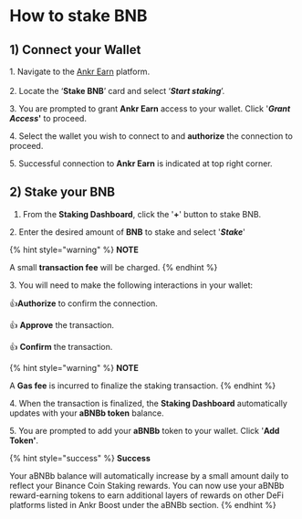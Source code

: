 # How to stake BNB

## **1) Connect your Wallet**

1\. Navigate to the [Ankr Earn](https://stakefi.ankr.com/liquid-staking/launchpad) platform.\
\
2\. Locate the ‘**Stake BNB**’ card and select ‘_**Start staking**_’.

3\. You are prompted to grant **Ankr Earn** access to your wallet. Click '_**Grant Access**_**'** to proceed.

4\. Select the wallet you wish to connect to and **authorize** the connection to proceed.

5\. Successful connection to **Ankr Earn** is indicated at top right corner.

## 2) Stake your BNB

1. From the **Staking Dashboard**, click the '**+**' button to stake BNB.

&#x20; 2\. Enter the desired amount of **BNB** to stake and select '_**Stake**_'

{% hint style="warning" %}
**NOTE**

A small **transaction fee** will be charged.
{% endhint %}

3\. You will need to make the following interactions in your wallet:

:thumbsup:**Authorize** to confirm the connection.

:thumbsup: **Approve** the transaction.

:thumbsup: **Confirm** the transaction.

{% hint style="warning" %}
**NOTE**

A **Gas fee** is incurred to finalize the staking transaction.
{% endhint %}

4\. When the transaction is finalized, the **Staking Dashboard** automatically updates with your **aBNBb token** balance.

5\. You are prompted to add your **aBNBb** token to your wallet. Click '**Add Token'**.

{% hint style="success" %}
**Success**

Your aBNBb balance will automatically increase by a small amount daily to reflect your Binance Coin Staking rewards. You can now use your aBNBb reward-earning tokens to earn additional layers of rewards on other DeFi platforms listed in Ankr Boost under the aBNBb section.
{% endhint %}
